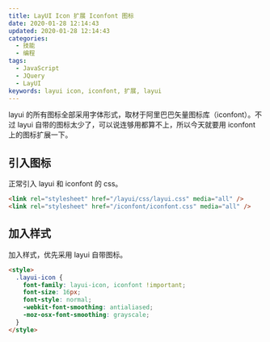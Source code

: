 ```yaml
---
title: LayUI Icon 扩展 Iconfont 图标
date: 2020-01-28 12:14:43
updated: 2020-01-28 12:14:43
categories:
  - 技能
  - 编程
tags:
  - JavaScript
  - JQuery
  - LayUI
keywords: layui icon, iconfont, 扩展, layui
---
```


layui 的所有图标全部采用字体形式，取材于阿里巴巴矢量图标库（iconfont）。不过 layui 自带的图标太少了，可以说连够用都算不上，所以今天就要用 iconfont 上的图标扩展一下。

<!--more-->

## 引入图标

正常引入 layui 和 iconfont 的 css。

```html
<link rel="stylesheet" href="/layui/css/layui.css" media="all" />
<link rel="stylesheet" href="/iconfont/iconfont.css" media="all" />
```

## 加入样式

加入样式，优先采用 layui 自带图标。

```html
<style>
  .layui-icon {
    font-family: layui-icon, iconfont !important;
    font-size: 16px;
    font-style: normal;
    -webkit-font-smoothing: antialiased;
    -moz-osx-font-smoothing: grayscale;
  }
</style>
```
